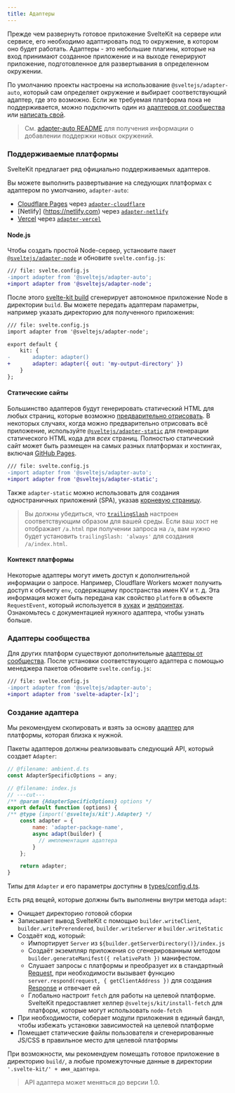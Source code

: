 ```yaml
---
title: Адаптеры
---
```


Прежде чем развернуть готовое приложение SvelteKit на сервере или сервисе, его необходимо адаптировать под то окружение, в котором оно будет работать. Адаптеры - это небольшие плагины, которые на вход принимают созданное приложение и на выходе генерируют приложение, подготовленное для развертывания в определенном окружении. 

По умолчанию проекты настроены на использование `@sveltejs/adapter-auto`, который сам определяет окружение и выбирает соответствующий адаптер, где это возможно. Если же требуемая платформа пока не поддерживается, можно подключить один из [адаптеров от сообщества](#adaptery-ustanovka-polzovatelskih-adapterov) или [написать свой](#adaptery-napisanie-polzovatelskih-adapterov).

> См. [adapter-auto README](https://github.com/sveltejs/kit/tree/master/packages/adapter-auto) для получения информации о добавлении поддержки новых окружений.

### Поддерживаемые платформы

SvelteKit предлагает ряд официально поддерживаемых адаптеров.

Вы можете выполнить развертывание на следующих платформах с адаптером по умолчанию, `adapter-auto`:

- [Cloudflare Pages](https://developers.cloudflare.com/pages/) через [`adapter-cloudflare`](https://github.com/sveltejs/kit/tree/master/packages/adapter-cloudflare)
- [Netlify] (https://netlify.com) через [`adapter-netlify`](https://github.com/sveltejs/kit/tree/master/packages/adapter-netlify)
- [Vercel](https://vercel.com) через [`adapter-vercel`](https://github.com/sveltejs/kit/tree/master/packages/adapter-vercel)


#### Node.js

Чтобы создать простой Node-сервер, установите пакет [`@sveltejs/adapter-node`](https://github.com/sveltejs/kit/tree/master/packages/adapter-node) и обновите `svelte.config.js`:

```diff
/// file: svelte.config.js
-import adapter from '@sveltejs/adapter-auto';
+import adapter from '@sveltejs/adapter-node';
```

После этого [svelte-kit build](#svelte-kit-cli-svelte-kit-build) сгенерирует автономное приложение Node в директории `build`. Вы можете передать адаптерам параметры, например указать директорию для полученного приложения:

```diff
/// file: svelte.config.js
import adapter from '@sveltejs/adapter-node';

export default {
	kit: {
-		adapter: adapter()
+		adapter: adapter({ out: 'my-output-directory' })
	}
};
```

#### Статические сайты

Большинство адаптеров будут генерировать статический HTML для любых страниц, которые возможно [предварительно отрисовать](#parametry-straniczy-prerender). В некоторых случаях, когда можно предварительно отрисовать всё приложение, используйте [`@sveltejs/adapter-static`](https://github.com/sveltejs/kit/tree/master/packages/adapter-static) для генерации статического HTML кода для _всех_ страниц. Полностью статический сайт может быть размещен на самых разных платформах и хостингах, включая [GitHub Pages](https://pages.github.com/).

```diff
/// file: svelte.config.js
-import adapter from '@sveltejs/adapter-auto';
+import adapter from '@sveltejs/adapter-static';
```

Также `adapter-static` можно использовать для создания одностраничных приложений (SPA), указав [корневую страницу](https://github.com/sveltejs/kit/tree/master/packages/adapter-static#spa-mode).

> Вы должны убедиться, что [`trailingSlash`](#konfiguracziya-trailingslash) настроен соответствующим образом для вашей среды. Если ваш хост не отображает `/a.html` при получении запроса на `/a`, вам нужно будет установить `trailingSlash: 'always'` для создания `/a/index.html`.

#### Контекст платформы

Некоторые адаптеры могут иметь доступ к дополнительной информации о запросе. Например, Cloudflare Workers может получить доступ к объекту `env`, содержащему пространства имен KV и т. д. Эта информация может быть передана как свойство `platform` в объекте `RequestEvent`, который используется в [хуках](#huki) и [эндпоинтах](#marshruty-endpointy). Ознакомьтесь с документацией нужного адаптера, чтобы узнать больше.

### Адаптеры сообщества

Для других платформ существуют дополнительные [адаптеры от сообщества](https://sveltesociety.dev/components#adapters). После установки соответствующего адаптера с помощью менеджера пакетов обновите `svelte.config.js`:

```diff
/// file: svelte.config.js
-import adapter from '@sveltejs/adapter-auto';
+import adapter from 'svelte-adapter-[x]';
```


### Создание адаптера

Мы рекомендуем скопировать и взять за основу [адаптер](https://github.com/sveltejs/kit/tree/master/packages) для платформы, которая близка к нужной.

Пакеты адаптеров должны реализовывать следующий API, который создает `Adapter`:

```js
// @filename: ambient.d.ts
const AdapterSpecificOptions = any;

// @filename: index.js
// ---cut---
/** @param {AdapterSpecificOptions} options */
export default function (options) {
/** @type {import('@sveltejs/kit').Adapter} */
    const adapter = {
        name: 'adapter-package-name',
        async adapt(builder) {
          // имплементация адаптера
        }
    };

    return adapter;
}
```

Типы для `Adapter` и его параметры доступны в [types/config.d.ts](https://github.com/sveltejs/kit/blob/master/packages/kit/types/config.d.ts).

Есть ряд вещей, которые должны быть выполнены внутри метода `adapt`:

- Очищает директорию готовой сборки
- Записывает вывод SvelteKit с помощью `builder.writeClient`, `builder.writePrerendered`, `builder.writeServer` и `builder.writeStatic`
- Создаёт код, который:
  - Импортирует `Server` из `${builder.getServerDirectory()}/index.js`
  - Создаёт экземпляр приложения со сгенерированным методом `builder.generateManifest({ relativePath })` манифестом.
  - Слушает запросы с платформы и преобразует их в стандартный [Request](https://developer.mozilla.org/en-US/docs/Web/API/Request), при необходимости вызывает функцию `server.respond(request, { getClientAddress })` для создания [Response](https://developer.mozilla.org/en-US/docs/Web/API/Response) и отвечает ей
  - Глобально настроит `fetch` для работы на целевой платформе. SvelteKit предоставляет хелпер `@sveltejs/kit/install-fetch` для платформ, которые могут использовать `node-fetch`
- При необходимости, соберает модули приложения в единый бандл, чтобы избежать установки зависимостей на целевой платформе
- Помещает статические файлы пользователя и сгенерированные JS/CSS в правильное место для целевой платформы

При возможности, мы рекомендуем помещать готовое приложение в директорию `build/`, а любые промежуточные данные в директории `'.svelte-kit/' + имя_адаптера`.

> API адаптера может меняться до версии 1.0.
